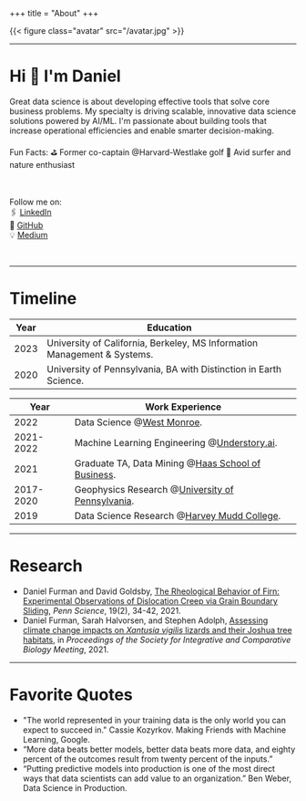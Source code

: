 +++
title = "About"
+++

{{< figure class="avatar" src="/avatar.jpg" >}}

---

# Hi 👋 I'm Daniel

Great data science is about developing effective tools that solve core business problems. My specialty is driving scalable, innovative data science solutions powered by AI/ML. I'm passionate about building tools that increase operational efficiencies and enable smarter decision-making.

Fun Facts:
⛳️ Former co-captain @Harvard-Westlake golf
🌊 Avid surfer and nature enthusiast

<br><br>
Follow me on: <br>
🖇️ [LinkedIn](https://www.linkedin.com/in/daniel-ryan-furman/)<br>
🦾 [GitHub](https://github.com/daniel-furman)<br>
💡 [Medium](https://medium.com/@daniel_furman)

<br>

---

# Timeline

Year | Education
-----|-------
2023 | University of California, Berkeley, MS Information Management & Systems.
2020 | University of Pennsylvania, BA with Distinction in Earth Science.

Year | Work Experience
-----|-------
2022 | Data Science @<a href="https://www.westmonroe.com/services/digital/analytics-artificial-intelligence" target="_blank" rel="noopener noreferrer">West Monroe</a>.
2021-2022 | Machine Learning Engineering @<a href="https://www.understory.ai" target="_blank" rel="noopener noreferrer">Understory.ai</a>.
2021 | Graduate TA, Data Mining @<a href="https://daniel-furman.github.io/research-outputs/Syllabus_MBA247.pdf" target="_blank" rel="noopener noreferrer">Haas School of Business</a>.
2017-2020 | Geophysics Research @<a href="https://web.sas.upenn.edu/dgoldsby/" target="_blank" rel="noopener noreferrer">University of Pennsylvania</a>. 
2019 | Data Science Research @<a href="https://www.nsf.gov/awardsearch/showAward?AWD_ID=1757952" target="_blank" rel="noopener noreferrer">Harvey Mudd College</a>.

---

# Research

* Daniel Furman and David Goldsby, [The Rheological Behavior of Firn: Experimental Observations of Dislocation Creep via Grain Boundary Sliding](https://daniel-furman.github.io//research-outputs/Furman-and-Goldsby-2021.pdf), *Penn Science*, 19(2), 34-42, 2021.
* Daniel Furman, Sarah Halvorsen, and Stephen Adolph, [Assessing climate change impacts on *Xantusia vigilis* lizards and their Joshua tree habitats](https://daniel-furman.github.io//research-outputs/SICB-poster-final.jpg), in *Proceedings of the Society for Integrative and Comparative Biology Meeting*, 2021. 

---

# Favorite Quotes

* "The world represented in your training data is the only world you can expect to succeed in." Cassie Kozyrkov. Making Friends with Machine Learning, Google.
* “More data beats better models, better data beats more data, and eighty percent of the outcomes result from twenty percent of the inputs.”
* “Putting predictive models into production is one of the most direct ways that data scientists can add value to an organization.” Ben Weber, Data Science in Production.
